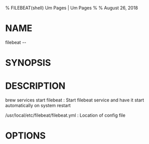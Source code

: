 % FILEBEAT(shell) Um Pages | Um Pages
% 
% August 26, 2018
# NAME
filebeat --

# SYNOPSIS


# DESCRIPTION
brew services start filebeat
: Start filebeat service and have it start automatically on system restart

/usr/local/etc/filebeat/filebeat.yml
: Location of config file

# OPTIONS

